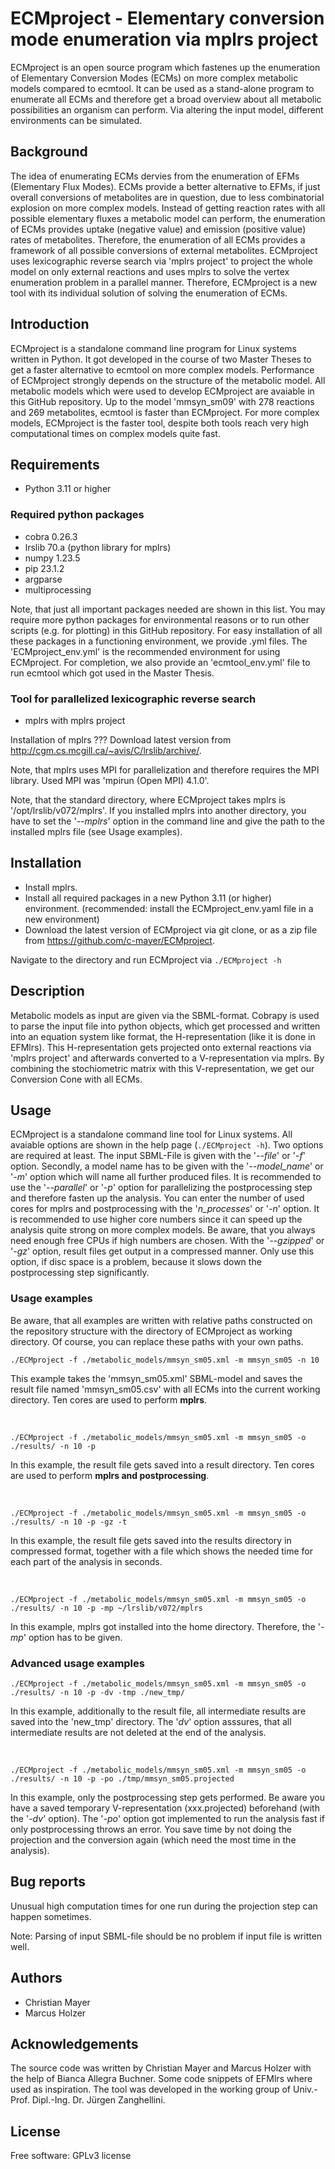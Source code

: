 # ECMproject - Elementary conversion mode enumeration via mplrs project

ECMproject is an open source program which fastenes up the enumeration of Elementary Conversion Modes (ECMs) on more complex metabolic models compared to ecmtool. It can be used as a stand-alone program to enumerate all ECMs and therefore get a broad overview about all metabolic possibilities an organism can perform. Via altering the input model, different environments can be simulated.

## Background

The idea of enumerating ECMs dervies from the enumeration of EFMs (Elementary Flux Modes). ECMs provide a better alternative to EFMs, if just overall conversions of metabolites are in question, due to less combinatorial explosion on more complex models. Instead of getting reaction rates with all possible elementary fluxes a metabolic model can perform, the enumeration of ECMs provides uptake (negative value) and emission (positive value) rates of metabolites. Therefore, the enumeration of all ECMs provides a framework of all possible conversions of external metabolites. ECMproject uses lexicographic reverse search via 'mplrs project' to project the whole model on only external reactions and uses mplrs to solve the vertex enumeration problem in a parallel manner. Therefore, ECMproject is a new tool with its individual solution of solving the enumeration of ECMs.

## Introduction

ECMproject is a standalone command line program for Linux systems written in Python. It got developed in the course of two Master Theses to get a faster alternative to ecmtool on more complex models. Performance of ECMproject strongly depends on the structure of the metabolic model. All metabolic models which were used to develop ECMproject are avaiable in this GitHub repository. Up to the model 'mmsyn_sm09' with 278 reactions and 269 metabolites, ecmtool is faster than ECMproject. For more complex models, ECMproject is the faster tool, despite both tools reach very high computational times on complex models quite fast.

## Requirements

* Python 3.11 or higher

### Required python packages

* cobra 0.26.3
* lrslib 70.a (python library for mplrs)
* numpy 1.23.5
* pip 23.1.2
* argparse
* multiprocessing

Note, that just all important packages needed are shown in this list. You may require more python packages for environmental reasons or to run other scripts (e.g. for plotting) in this GitHub repository. For easy installation of all these packages in a functioning environment, we provide .yml files. The 'ECMproject_env.yml' is the recommended environment for using ECMproject. For completion, we also provide an 'ecmtool_env.yml' file to run ecmtool which got used in the Master Thesis.

### Tool for parallelized lexicographic reverse search

* mplrs with mplrs project

Installation of mplrs ???
Download latest version from http://cgm.cs.mcgill.ca/~avis/C/lrslib/archive/.

Note, that mplrs uses MPI for parallelization and therefore requires the MPI library. Used MPI was 'mpirun (Open MPI) 4.1.0'.

Note, that the standard directory, where ECMproject takes mplrs is '/opt/lrslib/v072/mplrs'. If you installed mplrs into another directory, you have to set the '*--mplrs*' option in the command line and give the path to the installed mplrs file (see Usage examples).

## Installation

* Install mplrs.
* Install all required packages in a new Python 3.11 (or higher) environment. (recommended: install the ECMproject_env.yaml file in a new environment)
* Download the latest version of ECMproject via git clone, or as a zip file from https://github.com/c-mayer/ECMproject.

Navigate to the directory and run ECMproject via `./ECMproject -h`

## Description

Metabolic models as input are given via the SBML-format. Cobrapy is used to parse the input file into python objects, which get processed and written into an equation system like format, the H-representation (like it is done in EFMlrs). This H-representation gets projected onto external reactions via 'mplrs project' and afterwards converted to a V-representation via mplrs. By combining the stochiometric matrix with this V-representation, we get our Conversion Cone with all ECMs.

## Usage

ECMproject is a standalone command line tool for Linux systems. All avaiable options are shown in the help page (`./ECMproject -h`). Two options are required at least. The input SBML-File is given with the '*--file*' or '*-f*' option. Secondly, a model name has to be given with the '*--model_name*' or '*-m*' option which will name all further produced files. It is recommended to use the '*--parallel*' or '*-p*' option for parallelizing the postprocessing step and therefore fasten up the analysis. You can enter the number of used cores for mplrs and postprocessing with the '*n_processes*' or '*-n*' option. It is recommended to use higher core numbers since it can speed up the analysis quite strong on more complex models. Be aware, that you always need enough free CPUs if high numbers are chosen. With the '*--gzipped*' or '*-gz*' option, result files get output in a compressed manner. Only use this option, if disc space is a problem, because it slows down the postprocessing step significantly.

### Usage examples

Be aware, that all examples are written with relative paths constructed on the repository structure with the directory of ECMproject as working directory. Of course, you can replace these paths with your own paths.

`./ECMproject -f ./metabolic_models/mmsyn_sm05.xml -m mmsyn_sm05 -n 10`

This example takes the 'mmsyn_sm05.xml' SBML-model and saves the result file named 'mmsyn_sm05.csv' with all ECMs into the current working directory. Ten cores are used to perform **mplrs**.

<br/>

`./ECMproject -f ./metabolic_models/mmsyn_sm05.xml -m mmsyn_sm05 -o ./results/ -n 10 -p`

In this example, the result file gets saved into a result directory. Ten cores are used to perform **mplrs and postprocessing**.

<br/>

`./ECMproject -f ./metabolic_models/mmsyn_sm05.xml -m mmsyn_sm05 -o ./results/ -n 10 -p -gz -t`

In this example, the result file gets saved into the results directory in compressed format, together with a file which shows the needed time for each part of the analysis in seconds.

<br/>

`./ECMproject -f ./metabolic_models/mmsyn_sm05.xml -m mmsyn_sm05 -o ./results/ -n 10 -p -mp ~/lrslib/v072/mplrs`

In this example, mplrs got installed into the home directory. Therefore, the '*-mp*' option has to be given.

### Advanced usage examples

`./ECMproject -f ./metabolic_models/mmsyn_sm05.xml -m mmsyn_sm05 -o ./results/ -n 10 -p -dv -tmp ./new_tmp/`

In this example, additionally to the result file, all intermediate results are saved into the 'new_tmp' directory. The '*dv*' option asssures, that all intermediate results are not deleted at the end of the analysis.

<br/>

`./ECMproject -f ./metabolic_models/mmsyn_sm05.xml -m mmsyn_sm05 -o ./results/ -n 10 -p -po ./tmp/mmsyn_sm05.projected`

In this example, only the postprocessing step gets performed. Be aware you have a saved temporary V-representation (xxx.projected) beforehand (with the '*-dv*' option). The '*-po*' option got implemented to run the analysis fast if only postprocessing throws an error. You save time by not doing the projection and the conversion again (which need the most time in the analysis).

## Bug reports

Unusual high computation times for one run during the projection step can happen sometimes.

Note: Parsing of input SBML-file should be no problem if input file is written well.

## Authors

- Christian Mayer
- Marcus Holzer

## Acknowledgements

The source code was written by Christian Mayer and Marcus Holzer with the help of Bianca Allegra Buchner. Some code snippets of EFMlrs where used as inspiration. The tool was developed in the working group of Univ.-Prof. Dipl.-Ing. Dr. Jürgen Zanghellini.

## License

Free software: GPLv3 license
